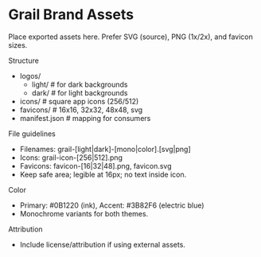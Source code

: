 # Grail Brand Assets

Place exported assets here. Prefer SVG (source), PNG (1x/2x), and favicon sizes.

Structure

- logos/
  - light/  # for dark backgrounds
  - dark/   # for light backgrounds
- icons/    # square app icons (256/512)
- favicons/ # 16x16, 32x32, 48x48, svg
- manifest.json # mapping for consumers

File guidelines

- Filenames: grail-[light|dark]-[mono|color].[svg|png]
- Icons: grail-icon-[256|512].png
- Favicons: favicon-[16|32|48].png, favicon.svg
- Keep safe area; legible at 16px; no text inside icon.

Color

- Primary: #0B1220 (ink), Accent: #3B82F6 (electric blue)
- Monochrome variants for both themes.

Attribution

- Include license/attribution if using external assets.
